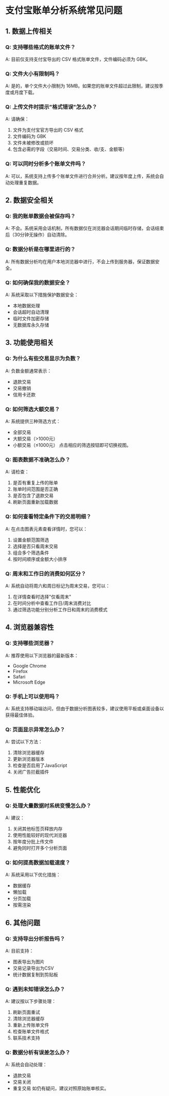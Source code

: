 # 支付宝账单分析系统常见问题

## 1. 数据上传相关

### Q: 支持哪些格式的账单文件？
A: 目前仅支持支付宝导出的 CSV 格式账单文件，文件编码必须为 GBK。

### Q: 文件大小有限制吗？
A: 是的，单个文件大小限制为 16MB。如果您的账单文件超过此限制，建议按季度或月度下载。

### Q: 上传文件时提示"格式错误"怎么办？
A: 请确保：
1. 文件为支付宝官方导出的 CSV 格式
2. 文件编码为 GBK
3. 文件未被修改或损坏
4. 包含必需的字段（交易时间、交易分类、收/支、金额等）

### Q: 可以同时分析多个账单文件吗？
A: 可以，系统支持上传多个账单文件进行合并分析。建议按年度上传，系统会自动处理重复数据。

## 2. 数据安全相关

### Q: 我的账单数据会被保存吗？
A: 不会。系统采用会话机制，所有数据仅在浏览器会话期间临时存储，会话结束后（30分钟无操作）自动清除。

### Q: 数据分析是在哪里进行的？
A: 所有数据分析均在用户本地浏览器中进行，不会上传到服务器，保证数据安全。

### Q: 如何确保我的数据安全？
A: 系统采取以下措施保护数据安全：
- 本地数据处理
- 会话超时自动清理
- 临时文件加密存储
- 无数据库永久存储

## 3. 功能使用相关

### Q: 为什么有些交易显示为负数？
A: 负数金额通常表示：
- 退款交易
- 交易撤销
- 信用卡还款

### Q: 如何筛选大额交易？
A: 系统提供三种筛选方式：
- 全部交易
- 大额交易（>1000元）
- 小额交易（≤1000元）
点击相应的筛选按钮即可切换视图。

### Q: 图表数据不准确怎么办？
A: 请检查：
1. 是否有重复上传的账单
2. 账单时间范围是否正确
3. 是否包含了退款交易
4. 刷新页面重新加载数据

### Q: 如何查看特定条件下的交易明细？
A: 在点击图表元素查看详情时，您可以：
1. 设置金额范围筛选
2. 选择是否只看周末交易
3. 组合多个筛选条件
4. 按时间顺序或金额大小排序

### Q: 周末和工作日的消费如何区分？
A: 系统自动将周六和周日标记为周末交易，您可以：
1. 在详情查看时选择"仅看周末"
2. 在时间分析中查看工作日/周末消费对比
3. 通过筛选功能分别分析工作日和周末的消费模式

## 4. 浏览器兼容性

### Q: 支持哪些浏览器？
A: 推荐使用以下浏览器的最新版本：
- Google Chrome
- Firefox
- Safari
- Microsoft Edge

### Q: 手机上可以使用吗？
A: 系统支持移动端访问，但由于数据分析图表较多，建议使用平板或桌面设备以获得最佳体验。

### Q: 页面显示异常怎么办？
A: 尝试以下方法：
1. 清除浏览器缓存
2. 更新浏览器版本
3. 检查是否启用了JavaScript
4. 关闭广告拦截插件

## 5. 性能优化

### Q: 处理大量数据时系统变慢怎么办？
A: 建议：
1. 关闭其他标签页释放内存
2. 使用性能较好的现代浏览器
3. 按年度分批上传文件
4. 避免同时打开多个分析页面

### Q: 如何提高数据加载速度？
A: 系统采用以下优化措施：
- 数据缓存
- 懒加载
- 分页加载
- 按需渲染

## 6. 其他问题

### Q: 支持导出分析报告吗？
A: 目前支持：
- 图表导出为图片
- 交易记录导出为CSV
- 统计数据复制到剪贴板

### Q: 遇到未知错误怎么办？
A: 建议按以下步骤处理：
1. 刷新页面重试
2. 清除浏览器缓存
3. 重新上传账单文件
4. 检查账单文件格式
5. 联系技术支持

### Q: 数据分析有误差怎么办？
A: 系统会自动处理：
- 退款交易
- 交易关闭
- 重复交易
如仍有疑问，建议对照原始账单核实。 
